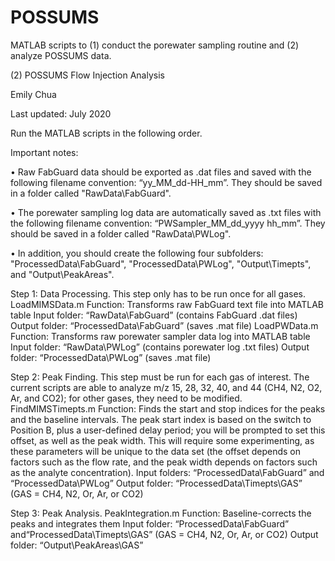# POSSUMS
MATLAB scripts to (1) conduct the porewater sampling routine and (2) analyze POSSUMS data.

(2) POSSUMS Flow Injection Analysis

Emily Chua

Last updated: July 2020

Run the MATLAB scripts in the following order.

Important notes:

•	Raw FabGuard data should be exported as .dat files and saved with the following filename convention: “yy_MM_dd-HH_mm”.  They should be saved in a folder called "RawData\FabGuard".

•	The porewater sampling log data are automatically saved as .txt files with the following filename convention: “PWSampler_MM_dd_yyyy hh_mm”.  They should be saved in a folder called "RawData\PWLog".

•	In addition, you should create the following four subfolders: "ProcessedData\FabGuard", "ProcessedData\PWLog", "Output\Timepts", and "Output\PeakAreas".

Step 1: Data Processing.
This step only has to be run once for all gases.
LoadMIMSData.m
Function: Transforms raw FabGuard text file into MATLAB table
Input folder: “RawData\FabGuard” (contains FabGuard .dat files)
Output folder: “ProcessedData\FabGuard” (saves .mat file)
LoadPWData.m
Function: Transforms raw porewater sampler data log into MATLAB table
Input folder: “RawData\PWLog” (contains porewater log .txt files)
Output folder: “ProcessedData\PWLog” (saves .mat file)

Step 2: Peak Finding.
This step must be run for each gas of interest.  The current scripts are able to analyze m/z 15, 28, 32, 40, and 44 (CH4, N2, O2, Ar, and CO2); for other gases, they need to be modified.
FindMIMSTimepts.m
Function: Finds the start and stop indices for the peaks and the baseline intervals.  The peak start index is based on the switch to Position B, plus a user-defined delay period; you will be prompted to set this offset, as well as the peak width.  This will require some experimenting, as these parameters will be unique to the data set (the offset depends on factors such as the flow rate, and the peak width depends on factors such as the analyte concentration).
Input folders: “ProcessedData\FabGuard” and “ProcessedData\PWLog”
Output folder: “ProcessedData\Timepts\GAS” (GAS = CH4, N2, Or, Ar, or CO2)

Step 3: Peak Analysis.
PeakIntegration.m
Function: Baseline-corrects the peaks and integrates them
Input folder: “ProcessedData\FabGuard” and“ProcessedData\Timepts\GAS” (GAS = CH4, N2, Or, Ar, or CO2) 
Output folder: “Output\PeakAreas\GAS”
